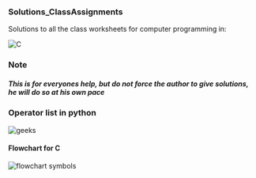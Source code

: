 <h3>Solutions_ClassAssignments</h3>
Solutions to all the class worksheets for computer programming in:  

![C](https://img.shields.io/badge/Cgramming-%2300599C.svg?style=for-the-badge&logo=C&logoColor=white)

<h3>Note</h3>

##### This is for everyones help, but do not force the author to give solutions, he will do so at his own pace 
<h3>Operator list in python</h3>
<img src="https://media.geeksforgeeks.org/wp-content/uploads/20220913163743/OperatorsinC.jpg" alt=geeks for geeks operators></img>
<br>

#### Flowchart for C
<img src="https://uploads-ssl.webflow.com/6184b461a39ff1011f8c0582/620287eaa88698331bc3940e_61de99e8171cc6468145551d_flowchart-symbols-800.png" alt="flowchart symbols">
